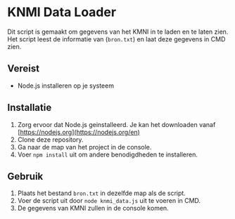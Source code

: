 # KNMI Data Loader

Dit script is gemaakt om gegevens van het KMNI in te laden en te laten zien. Het script leest de informatie van (`bron.txt`) en laat deze gegevens in CMD zien.

## Vereist

- Node.js installeren op je systeem

## Installatie

1. Zorg ervoor dat Node.js geinstalleerd. Je kan het downloaden vanaf [https://nodejs.org](https://nodejs.org/en)
2. Clone deze repository.
3. Ga naar de map van het project in de console.
4. Voer `npm install` uit om andere benodigdheden te installeren.

## Gebruik

1. Plaats het bestand `bron.txt` in dezelfde map als de script.
2. Voer de script uit door `node knmi_data.js` uit te voeren in CMD.
3. De gegevens van KMNI zullen in de console komen.
